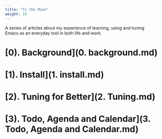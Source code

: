 ```yaml
---
title: "To the Moon"
weight: 10
---
```

A series of articles about my experience of learning, using and tuning Emacs as an everyday tool in both life and work.


# [0). Background](0. background.md)


# [1). Install](1. install.md)


# [2). Tuning for Better](2. Tuning.md)


# [3). Todo, Agenda and Calendar](3. Todo, Agenda and Calendar.md)

